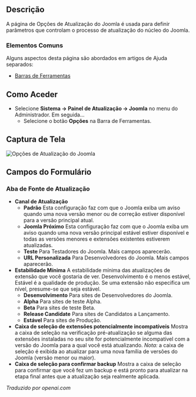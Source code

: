 <!-- Filename: Help4.x:Joomla_Update:_Options / Display title: Atualização do Joomla: Opções -->

## Descrição

A página de Opções de Atualização do Joomla é usada para definir parâmetros que controlam o processo de atualização do núcleo do Joomla.

### Elementos Comuns

Alguns aspectos desta página são abordados em artigos de Ajuda separados:

* [Barras de Ferramentas](jdocmanual?article=help/common-elements/toolbars)

## Como Aceder

- Selecione **Sistema → Painel de Atualização → Joomla** no menu do Administrador. Em seguida...
  - Selecione o botão **Opções** na Barra de Ferramentas.

## Captura de Tela

![Opções de Atualização do Joomla](../../../pt/images/joomla-update/joomla-update-options.png)

## Campos do Formulário

### Aba de Fonte de Atualização

- **Canal de Atualização**
  - **Padrão** Esta configuração faz com que o Joomla exiba um aviso quando uma nova versão menor ou de correção estiver disponível para a versão principal atual.
  - **Joomla Próximo** Esta configuração faz com que o Joomla exiba um aviso quando uma nova versão principal estável estiver disponível e todas as versões menores e extensões existentes estiverem atualizadas.
  - **Teste** Para Testadores do Joomla. Mais campos aparecerão.
  - **URL Personalizada** Para Desenvolvedores do Joomla. Mais campos aparecerão.
- **Estabilidade Mínima** A estabilidade mínima das atualizações de extensão que você gostaria de ver. Desenvolvimento é o menos estável, Estável é a qualidade de produção. Se uma extensão não especifica um nível, presume-se que seja estável.
  - **Desenvolvimento** Para sites de Desenvolvedores do Joomla.
  - **Alpha** Para sites de teste Alpha.
  - **Beta** Para sites de teste Beta.
  - **Release Candidate** Para sites de Candidatos a Lançamento.
  - **Estável** Para sites de Produção.
- **Caixa de seleção de extensões potencialmente incompatíveis** Mostra a caixa de seleção na verificação pré-atualização se alguma das extensões instaladas no seu site for potencialmente incompatível com a versão do Joomla para a qual você está atualizando. *Nota:* a caixa de seleção é exibida ao atualizar para uma nova família de versões do Joomla (versão menor ou maior).
- **Caixa de seleção para confirmar backup** Mostra a caixa de seleção para confirmar que você fez um backup e está pronto para atualizar na etapa final antes que a atualização seja realmente aplicada. 

*Traduzido por openai.com*

